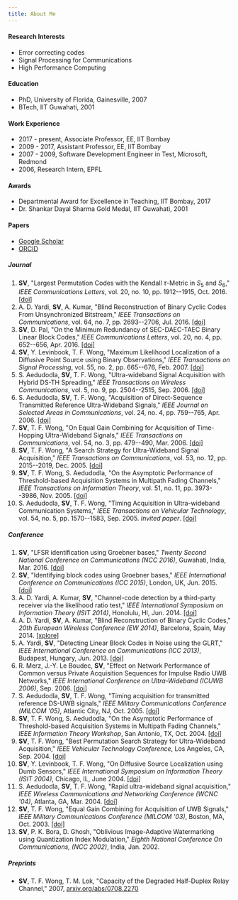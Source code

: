```yaml
---
title: About Me
---
```


#### Research Interests
  
  - Error correcting codes
  - Signal Processing for Communications
  - High Performance Computing

#### Education

  - PhD, University of Florida, Gainesville, 2007
  - BTech, IIT Guwahati, 2001

#### Work Experience

  - 2017 - present, Associate Professor, EE, IIT Bombay
  - 2009 - 2017, Assistant Professor, EE, IIT Bombay
  - 2007 - 2009, Software Development Engineer in Test, Microsoft, Redmond
  - 2006, Research Intern, EPFL

#### Awards
  - Departmental Award for Excellence in Teaching, IIT Bombay, 2017
  - Dr. Shankar Dayal Sharma Gold Medal, IIT Guwahati, 2001

#### Papers
  - [Google Scholar](https://scholar.google.co.in/citations?user=Q_HoVqAAAAAJ&hl=en)
  - [ORCID](http://orcid.org/0000-0002-0203-0276)

##### Journal

  1. **SV**, "Largest Permutation Codes with the Kendall $\tau$-Metric in $S_5$ and $S_6$," *IEEE Communications Letters*, vol. 20, no. 10, pp. 1912--1915, Oct. 2016. [[doi]](http://dx.doi.org/10.1109/LCOMM.2016.2591003)
  1. A. D. Yardi, **SV**, A. Kumar, "Blind Reconstruction of Binary Cyclic Codes From Unsynchronized Bitstream," *IEEE Transactions on Communications*, vol. 64, no. 7, pp. 2693--2706, Jul. 2016. [[doi]](http://dx.doi.org/10.1109/TCOMM.2016.2561931)
  1. **SV**, D. Pal, "On the Minimum Redundancy of SEC-DAEC-TAEC Binary Linear Block Codes," *IEEE Communications Letters*, vol. 20, no. 4, pp. 652--656, Apr. 2016. [[doi]](http://dx.doi.org/10.1109/LCOMM.2016.2532884)
  1. **SV**, Y. Levinbook, T. F. Wong, "Maximum Likelihood Localization of a Diffusive Point Source using Binary Observations," *IEEE Transactions on Signal Processing*, vol. 55, no. 2, pp. 665--676, Feb. 2007. [[doi]](http://dx.doi.org/10.1109/TSP.2006.885770)
  1. S. Aedudodla, **SV**, T. F. Wong, "Ultra-wideband Signal Acquisition with Hybrid DS-TH Spreading," *IEEE Transactions on Wireless Communications*, vol. 5, no. 9, pp. 2504--2515, Sep. 2006. [[doi]](http://dx.doi.org/10.1109/TWC.2006.1687774)
  1. S. Aedudodla, **SV**, T. F. Wong, "Acquisition of Direct-Sequence Transmitted Reference Ultra-Wideband Signals," *IEEE Journal on Selected Areas in Communications*, vol. 24, no. 4, pp. 759--765, Apr. 2006. [[doi]](http://dx.doi.org/10.1109/JSAC.2005.863825)
  1. **SV**, T. F. Wong, "On Equal Gain Combining for Acquisition of Time-Hopping Ultra-Wideband Signals," *IEEE Transactions on Communications*, vol. 54, no. 3, pp. 479--490, Mar. 2006. [[doi]](http://dx.doi.org/10.1109/TCOMM.2006.869807)
  1. **SV**, T. F. Wong, "A Search Strategy for Ultra-Wideband Signal Acquisition," *IEEE Transactions on Communications*, vol. 53, no. 12, pp. 2015--2019, Dec. 2005. [[doi]](http://dx.doi.org/10.1109/TCOMM.2005.860074)
  1. **SV**, T. F. Wong, S. Aedudodla, "On the Asymptotic Performance of Threshold-based Acquisition Systems in Multipath Fading Channels," *IEEE Transactions on Information Theory*, vol. 51, no. 11, pp. 3973--3986, Nov. 2005. [[doi]](http://dx.doi.org/10.1109/TIT.2005.856963)
  1. S. Aedudodla, **SV**, T. F. Wong, "Timing Acquisition in Ultra-wideband Communication Systems," *IEEE Transactions on Vehicular Technology*, vol. 54, no. 5, pp. 1570--1583, Sep. 2005. *Invited paper*. [[doi]](http://dx.doi.org/10.1109/TVT.2005.855495)

##### Conference
  1. **SV**, "LFSR identification using Groebner bases," *Twenty Second National Conference on Communications (NCC 2016)*, Guwahati, India, Mar. 2016. [[doi]](http://dx.doi.org/10.1109/NCC.2016.7561164)
  1. **SV**, "Identifying block codes using Groebner bases," *IEEE International Conference on Communications (ICC 2015)*, London, UK, Jun. 2015. [[doi]](http://dx.doi.org/10.1109/ICC.2015.7249019)
  1. A. D. Yardi, A. Kumar, **SV**, "Channel-code detection by a third-party receiver via the likelihood ratio test," *IEEE International Symposium on Information Theory (ISIT 2014)*, Honolulu, HI, Jun. 2014. [[doi]](http://dx.doi.org/10.1109/ISIT.2014.6874993)
  1. A. D. Yardi, **SV**, A. Kumar, "Blind Reconstruction of Binary Cyclic Codes," *20th European Wireless Conference (EW 2014)*, Barcelona, Spain, May 2014. [[xplore]](http://ieeexplore.ieee.org/xpls/abs_all.jsp?arnumber=6843189)
  1. A. Yardi, **SV**, "Detecting Linear Block Codes in Noise using the GLRT," *IEEE International Conference on Communications (ICC 2013)*, Budapest, Hungary, Jun. 2013. [[doi]](http://dx.doi.org/10.1109/ICC.2013.6655352)
  1. R. Merz, J.-Y. Le Boudec, **SV**, "Effect on Network Performance of Common versus Private Acquisition Sequences for Impulse Radio UWB Networks," *IEEE International Conference on Ultra-Wideband (ICUWB 2006)*, Sep. 2006. [[doi]](http://dx.doi.org/10.1109/ICU.2006.281579)
  1. S. Aedudodla, **SV**, T. F. Wong, "Timing acquisition for transmitted reference DS-UWB signals," *IEEE Military Communications Conference (MILCOM '05)*, Atlantic City, NJ, Oct. 2005. [[doi]](http://dx.doi.org/10.1109/MILCOM.2005.1606133)
  1. **SV**, T. F. Wong, S. Aedudodla, "On the Asymptotic Performance of Threshold-based Acquisition Systems in Multipath Fading Channels," *IEEE Information Theory Workshop*, San Antonio, TX, Oct. 2004. [[doi]](http://dx.doi.org/10.1109/ITW.2004.1405294)
  1. **SV**, T. F. Wong, "Best Permutation Search Strategy for Ultra-Wideband Acquisition," *IEEE Vehicular Technology Conference*, Los Angeles, CA, Sep. 2004. [[doi]](http://dx.doi.org/10.1109/VETECF.2004.1400208)
  1. **SV**, Y. Levinbook, T. F. Wong, "On Diffusive Source Localization using Dumb Sensors," *IEEE International Symposium on Information Theory (ISIT 2004)*, Chicago, IL, June 2004. [[doi]](http://dx.doi.org/10.1109/ISIT.2004.1365556)
  1. S. Aedudodla, **SV**, T. F. Wong, "Rapid ultra-wideband signal acquisition," *IEEE Wireless Communications and Networking Conference (WCNC '04)*, Atlanta, GA, Mar. 2004. [[doi]](http://dx.doi.org/10.1109/WCNC.2004.1311350)
  1. **SV**, T. F. Wong, "Equal Gain Combining for Acquisition of UWB Signals," *IEEE Military Communications Conference (MILCOM '03)*, Boston, MA, Oct. 2003. [[doi]](http://dx.doi.org/10.1109/MILCOM.2003.1290239)
  1. **SV**, P. K. Bora, D. Ghosh, "Oblivious Image-Adaptive Watermarking using Quantization Index Modulation," *Eighth National Conference On Communications, (NCC 2002)*, India, Jan. 2002.

##### Preprints
  - **SV**, T. F. Wong, T. M. Lok, "Capacity of the Degraded Half-Duplex Relay Channel," 2007, [arxiv.org/abs/0708.2270](http://arxiv.org/abs/0708.2270)

